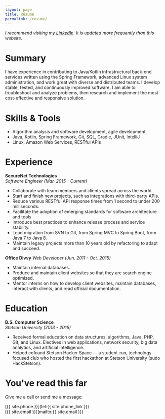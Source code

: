 ```yaml
---
layout: page
title: Résumé
permalink: /resume/
---
```

_I recommend visiting my [LinkedIn](https://linkedin.com/in/a-p-o). It is updated more frequently than this website._

# Summary

I have experience in contributing to Java/Kotlin infrastructural back-end services written using the Spring Framework, advanced Linux system administration, and work great with diverse and distributed teams. I develop stable, tested, and continuously improved software. I am able to troubleshoot and analyze problems, then research and implement the most cost-effective and responsive solution.

# Skills & Tools

* Algorithm analysis and software development, agile development
* Java, Kotlin, Spring Framework, Git, SQL, Gradle, JUnit, IntelliJ
* Linux, Amazon Web Services, RESTful APIs

# Experience

**SecureNet Technologies**  
_Software Engineer (Mar. 2015 - Current)_

* Collaborate with team members and clients spread across the world.
* Start and finish new projects, such as integrations with third-party APIs.
* Reduce various RESTful API response times from 1 second to under 200 milliseconds.
* Facilitate the adoption of emerging standards for software architecture and tools
* Introduce best practices to enhance release process and service stability.
* Lead migration from SVN to Git, from Spring MVC to Spring Boot, from Java 7 to Java 8.
* Maintain legacy projects more than 10 years old by refactoring to adapt and succeed.

**Office Divvy**
_Web Developer (Jun. 2011 - Oct. 2015)_

* Maintain internal databases.
* Produce and maintain client websites so that they are search engine optimized.
* Mentor interns on how to develop client websites, maintain databases, interact with clients, and read official documentation.

# Education

**B.S. Computer Science**  
_Stetson University (2013 - 2016)_

* Received formal education on data structures, algorithms, Java, PHP, Git, and Linux. Electives in web applications, network security, big data analytics, and artificial intelligence.
* Helped cofound Stetson Hacker Space — a student-run, technology-focused club who hosted the first hackathon at Stetson University (sudo HackStetson).

# You've read this far

Give me a call or send me a message:

[{{ site.phone }}](tel:{{ site.phone_link }})  
[{{ site.email }}](mailto:{{ site.email }})
